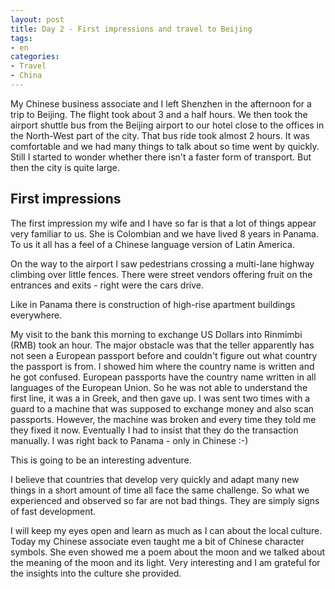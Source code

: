 ```yaml
---
layout: post
title: Day 2 - First impressions and travel to Beijing
tags:
- en
categories:
- Travel
- China
---
```

My Chinese business associate and I left Shenzhen in the afternoon for a trip to Beijing. The flight took about 3 and a half hours. We then took the airport shuttle bus from the Beijing airport to our hotel close to the offices in the North-West part of the city. That bus ride took almost 2 hours. It was comfortable and we had many things to talk about so time went by quickly. Still I started to wonder whether there isn't a faster form of transport. But then the city is quite large.

## First impressions

The first impression my wife and I have so far is that a lot of things appear very familiar to us. She is Colombian and we have lived 8 years in Panama. To us it all has a feel of a Chinese language version of Latin America.

On the way to the airport I saw pedestrians crossing a multi-lane highway climbing over little fences. There were street vendors offering fruit on the entrances and exits - right were the cars drive.

Like in Panama there is construction of high-rise apartment buildings everywhere.

My visit to the bank this morning to exchange US Dollars into Rinmimbi (RMB) took an hour. The major obstacle was that the teller apparently has not seen a European passport before and couldn't figure out what country the passport is from. I showed him where the country name is written and he got confused. European passports have the country name written in all languages of the European Union. So he was not able to understand the first line, it was a in Greek, and then gave up. I was sent two times with a guard to a machine that was supposed to exchange money and also scan passports. However, the machine was broken and every time they told me they fixed it now. Eventually I had to insist that they do the transaction manually. I was right back to Panama - only in Chinese :-)

This is going to be an interesting adventure.

I believe that countries that develop very quickly and adapt many new things in a short amount of time all face the same challenge. So what we experienced and observed so far are not bad things. They are simply signs of fast development.

I will keep my eyes open and learn as much as I can about the local culture. Today my Chinese associate even taught me a bit of Chinese character symbols. She even showed me a poem about the moon and we talked about the meaning of the moon and its light. Very interesting and I am grateful for the insights into the culture she provided.

